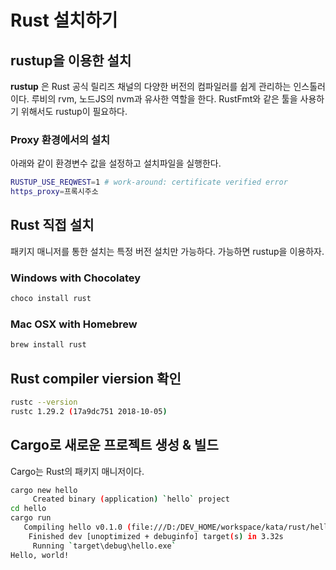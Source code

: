 # Rust 설치하기

## rustup을 이용한 설치

**rustup** 은 Rust 공식 릴리즈 채널의 다양한 버전의 컴파일러를 쉽게 관리하는 인스톨러이다. 루비의 rvm, 노드JS의 nvm과 유사한 역할을 한다. RustFmt와 같은 툴을 사용하기 위해서도 rustup이 필요하다.

### Proxy 환경에서의 설치

아래와 같이 환경변수 값을 설정하고 설치파일을 실행한다.

```sh
RUSTUP_USE_REQWEST=1 # work-around: certificate verified error
https_proxy=프록시주소
```

## Rust 직접 설치

패키지 매니저를 통한 설치는 특정 버전 설치만 가능하다. 가능하면 rustup을 이용하자.

### Windows with Chocolatey

```cmd
choco install rust
```

### Mac OSX with Homebrew

```bash
brew install rust
```

## Rust compiler viersion 확인

```bash
rustc --version
rustc 1.29.2 (17a9dc751 2018-10-05)
```

## Cargo로 새로운 프로젝트 생성 & 빌드

Cargo는 Rust의 패키지 매니저이다.

```bash
cargo new hello
     Created binary (application) `hello` project
cd hello
cargo run
   Compiling hello v0.1.0 (file:///D:/DEV_HOME/workspace/kata/rust/hello)
    Finished dev [unoptimized + debuginfo] target(s) in 3.32s
     Running `target\debug\hello.exe`
Hello, world!
```
